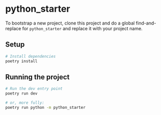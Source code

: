 # python_starter

To bootstrap a new project, clone this project and do a global find-and-replace
for `python_starter` and replace it with your project name.

## Setup

```bash
# Install dependencies
poetry install
```

## Running the project

```bash
# Run the dev entry point
poetry run dev

# or, more fully:
poetry run python -m python_starter
```
